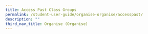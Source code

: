 ```yaml
---
title: Access Past Class Groups
permalink: /student-user-guide/organise-organise/accesspast/
description: ""
third_nav_title: Organise (Organise)
---
```

